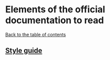 # Elements of the official documentation to read

[Back to the table of contents](README.md)

## [Style guide](https://vuejs.org/style-guide)
